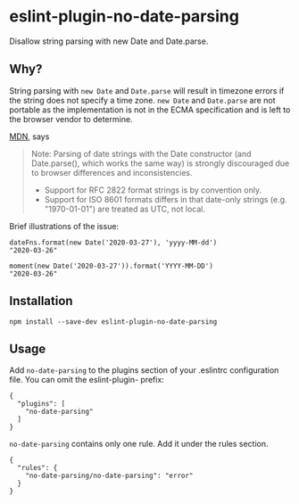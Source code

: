 # eslint-plugin-no-date-parsing

Disallow string parsing with new Date and Date.parse.

## Why?

String parsing with `new Date` and `Date.parse` will result in timezone errors if the string does not specify a time zone.
`new Date` and `Date.parse` are not portable as the implementation is not in the ECMA specification and is left to the browser vendor to determine.

[MDN](https://developer.mozilla.org/en-US/docs/Web/JavaScript/Reference/Global_Objects/Date/Date), says

> Note: Parsing of date strings with the Date constructor (and Date.parse(), which works the same way) is strongly discouraged due to browser differences and inconsistencies.
> 
> - Support for RFC 2822 format strings is by convention only.
> - Support for ISO 8601 formats differs in that date-only strings (e.g. "1970-01-01") are treated as UTC, not local.

Brief illustrations of the issue:

```
dateFns.format(new Date('2020-03-27'), 'yyyy-MM-dd')
"2020-03-26"

moment(new Date('2020-03-27')).format('YYYY-MM-DD')
"2020-03-26"
```

## Installation

```
npm install --save-dev eslint-plugin-no-date-parsing
```

## Usage

Add `no-date-parsing` to the plugins section of your .eslintrc configuration file. You can omit the eslint-plugin- prefix:

```
{
  "plugins": [
    "no-date-parsing"
  ]
}
```

`no-date-parsing` contains only one rule. Add it under the rules section.

```
{
  "rules": {
    "no-date-parsing/no-date-parsing": "error"
  }
}
```
